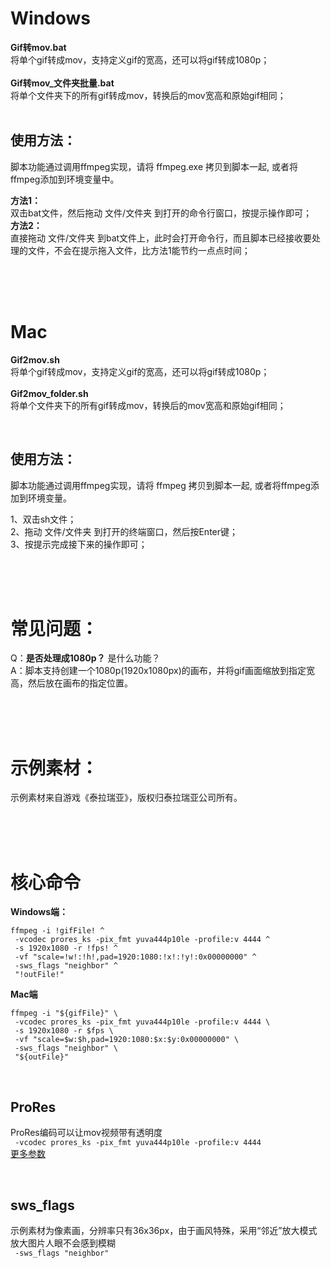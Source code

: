 # Windows
**Gif转mov.bat**<br>
将单个gif转成mov，支持定义gif的宽高，还可以将gif转成1080p；<br>
<br>
**Gif转mov_文件夹批量.bat**<br>
将单个文件夹下的所有gif转成mov，转换后的mov宽高和原始gif相同；<br>
<br>

## 使用方法：
脚本功能通过调用ffmpeg实现，请将 ffmpeg.exe 拷贝到脚本一起, 或者将ffmpeg添加到环境变量中。<br>

**方法1：**<br>
双击bat文件，然后拖动 文件/文件夹 到打开的命令行窗口，按提示操作即可；<br>
**方法2：**<br>
直接拖动 文件/文件夹 到bat文件上，此时会打开命令行，而且脚本已经接收要处理的文件，不会在提示拖入文件，比方法1能节约一点点时间；<br>



<br>
<br>
<br>



# Mac
**Gif2mov.sh**<br>
将单个gif转成mov，支持定义gif的宽高，还可以将gif转成1080p；<br>
<br>
**Gif2mov_folder.sh**<br>
将单个文件夹下的所有gif转成mov，转换后的mov宽高和原始gif相同；<br>

<br>

## 使用方法：
脚本功能通过调用ffmpeg实现，请将 ffmpeg 拷贝到脚本一起, 或者将ffmpeg添加到环境变量。

1、双击sh文件；<br>
2、拖动 文件/文件夹 到打开的终端窗口，然后按Enter键；<br>
3、按提示完成接下来的操作即可；<br>


<br>
<br>
<br>



# 常见问题：
Q：**是否处理成1080p？** 是什么功能？<br>
A：脚本支持创建一个1080p(1920x1080px)的画布，并将gif画面缩放到指定宽高，然后放在画布的指定位置。



<br>
<br>
<br>



# 示例素材：
示例素材来自游戏《泰拉瑞亚》，版权归泰拉瑞亚公司所有。<br>



<br>
<br>
<br>

# 核心命令
**Windows端：**
```shell
ffmpeg -i !gifFile! ^
 -vcodec prores_ks -pix_fmt yuva444p10le -profile:v 4444 ^
 -s 1920x1080 -r !fps! ^
 -vf "scale=!w!:!h!,pad=1920:1080:!x!:!y!:0x00000000" ^
 -sws_flags "neighbor" ^
 "!outFile!"
```

**Mac端**
```shell
ffmpeg -i "${gifFile}" \
 -vcodec prores_ks -pix_fmt yuva444p10le -profile:v 4444 \
 -s 1920x1080 -r $fps \
 -vf "scale=$w:$h,pad=1920:1080:$x:$y:0x00000000" \
 -sws_flags "neighbor" \
 "${outFile}"
```

<br>

## ProRes
ProRes编码可以让mov视频带有透明度<br>
` -vcodec prores_ks -pix_fmt yuva444p10le -profile:v 4444` <br>
[更多参数](https://ffmpeg.org/ffmpeg-codecs.html#ProRes)<br>

<br>

## sws_flags
示例素材为像素画，分辨率只有36x36px，由于画风特殊，采用“邻近”放大模式放大图片人眼不会感到模糊<br>
` -sws_flags "neighbor"` <br>